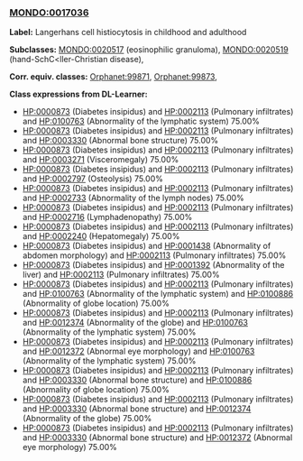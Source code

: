 
### [MONDO:0017036](http://purl.obolibrary.org/obo/MONDO_0017036)
**Label:** Langerhans cell histiocytosis in childhood and adulthood

**Subclasses:** [MONDO:0020517](http://purl.obolibrary.org/obo/MONDO_0020517) (eosinophilic granuloma), [MONDO:0020519](http://purl.obolibrary.org/obo/MONDO_0020519) (hand-SchC<ller-Christian disease), 

**Corr. equiv. classes:** [Orphanet:99871](http://www.orpha.net/ORDO/Orphanet_99871), [Orphanet:99873](http://www.orpha.net/ORDO/Orphanet_99873), 

**Class expressions from DL-Learner:**

- [HP:0000873](http://purl.obolibrary.org/obo/HP_0000873) (Diabetes insipidus) and [HP:0002113](http://purl.obolibrary.org/obo/HP_0002113) (Pulmonary infiltrates) and [HP:0100763](http://purl.obolibrary.org/obo/HP_0100763) (Abnormality of the lymphatic system) 75.00%
- [HP:0000873](http://purl.obolibrary.org/obo/HP_0000873) (Diabetes insipidus) and [HP:0002113](http://purl.obolibrary.org/obo/HP_0002113) (Pulmonary infiltrates) and [HP:0003330](http://purl.obolibrary.org/obo/HP_0003330) (Abnormal bone structure) 75.00%
- [HP:0000873](http://purl.obolibrary.org/obo/HP_0000873) (Diabetes insipidus) and [HP:0002113](http://purl.obolibrary.org/obo/HP_0002113) (Pulmonary infiltrates) and [HP:0003271](http://purl.obolibrary.org/obo/HP_0003271) (Visceromegaly) 75.00%
- [HP:0000873](http://purl.obolibrary.org/obo/HP_0000873) (Diabetes insipidus) and [HP:0002113](http://purl.obolibrary.org/obo/HP_0002113) (Pulmonary infiltrates) and [HP:0002797](http://purl.obolibrary.org/obo/HP_0002797) (Osteolysis) 75.00%
- [HP:0000873](http://purl.obolibrary.org/obo/HP_0000873) (Diabetes insipidus) and [HP:0002113](http://purl.obolibrary.org/obo/HP_0002113) (Pulmonary infiltrates) and [HP:0002733](http://purl.obolibrary.org/obo/HP_0002733) (Abnormality of the lymph nodes) 75.00%
- [HP:0000873](http://purl.obolibrary.org/obo/HP_0000873) (Diabetes insipidus) and [HP:0002113](http://purl.obolibrary.org/obo/HP_0002113) (Pulmonary infiltrates) and [HP:0002716](http://purl.obolibrary.org/obo/HP_0002716) (Lymphadenopathy) 75.00%
- [HP:0000873](http://purl.obolibrary.org/obo/HP_0000873) (Diabetes insipidus) and [HP:0002113](http://purl.obolibrary.org/obo/HP_0002113) (Pulmonary infiltrates) and [HP:0002240](http://purl.obolibrary.org/obo/HP_0002240) (Hepatomegaly) 75.00%
- [HP:0000873](http://purl.obolibrary.org/obo/HP_0000873) (Diabetes insipidus) and [HP:0001438](http://purl.obolibrary.org/obo/HP_0001438) (Abnormality of abdomen morphology) and [HP:0002113](http://purl.obolibrary.org/obo/HP_0002113) (Pulmonary infiltrates) 75.00%
- [HP:0000873](http://purl.obolibrary.org/obo/HP_0000873) (Diabetes insipidus) and [HP:0001392](http://purl.obolibrary.org/obo/HP_0001392) (Abnormality of the liver) and [HP:0002113](http://purl.obolibrary.org/obo/HP_0002113) (Pulmonary infiltrates) 75.00%
- [HP:0000873](http://purl.obolibrary.org/obo/HP_0000873) (Diabetes insipidus) and [HP:0002113](http://purl.obolibrary.org/obo/HP_0002113) (Pulmonary infiltrates) and [HP:0100763](http://purl.obolibrary.org/obo/HP_0100763) (Abnormality of the lymphatic system) and [HP:0100886](http://purl.obolibrary.org/obo/HP_0100886) (Abnormality of globe location) 75.00%
- [HP:0000873](http://purl.obolibrary.org/obo/HP_0000873) (Diabetes insipidus) and [HP:0002113](http://purl.obolibrary.org/obo/HP_0002113) (Pulmonary infiltrates) and [HP:0012374](http://purl.obolibrary.org/obo/HP_0012374) (Abnormality of the globe) and [HP:0100763](http://purl.obolibrary.org/obo/HP_0100763) (Abnormality of the lymphatic system) 75.00%
- [HP:0000873](http://purl.obolibrary.org/obo/HP_0000873) (Diabetes insipidus) and [HP:0002113](http://purl.obolibrary.org/obo/HP_0002113) (Pulmonary infiltrates) and [HP:0012372](http://purl.obolibrary.org/obo/HP_0012372) (Abnormal eye morphology) and [HP:0100763](http://purl.obolibrary.org/obo/HP_0100763) (Abnormality of the lymphatic system) 75.00%
- [HP:0000873](http://purl.obolibrary.org/obo/HP_0000873) (Diabetes insipidus) and [HP:0002113](http://purl.obolibrary.org/obo/HP_0002113) (Pulmonary infiltrates) and [HP:0003330](http://purl.obolibrary.org/obo/HP_0003330) (Abnormal bone structure) and [HP:0100886](http://purl.obolibrary.org/obo/HP_0100886) (Abnormality of globe location) 75.00%
- [HP:0000873](http://purl.obolibrary.org/obo/HP_0000873) (Diabetes insipidus) and [HP:0002113](http://purl.obolibrary.org/obo/HP_0002113) (Pulmonary infiltrates) and [HP:0003330](http://purl.obolibrary.org/obo/HP_0003330) (Abnormal bone structure) and [HP:0012374](http://purl.obolibrary.org/obo/HP_0012374) (Abnormality of the globe) 75.00%
- [HP:0000873](http://purl.obolibrary.org/obo/HP_0000873) (Diabetes insipidus) and [HP:0002113](http://purl.obolibrary.org/obo/HP_0002113) (Pulmonary infiltrates) and [HP:0003330](http://purl.obolibrary.org/obo/HP_0003330) (Abnormal bone structure) and [HP:0012372](http://purl.obolibrary.org/obo/HP_0012372) (Abnormal eye morphology) 75.00%


